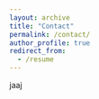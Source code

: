 ```yaml
---
layout: archive
title: "Contact"
permalink: /contact/
author_profile: true
redirect_from:
  - /resume
---
```


jaaj


